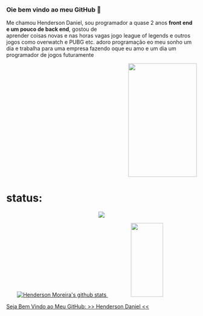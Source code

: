 ### Oie bem vindo ao meu GitHub 👋
Me chamou Henderson Daniel, sou programador a quase 2 anos **front end e um pouco de back end**, gostou de            
aprender coisas novas e nas horas vagas jogo league of legends e outros jogos como overwatch e PUBG etc.
adoro programação eo meu sonho um dia e trabalha para uma empresa fazendo oque eu amo e um dia um programador
de jogos futuramente 
<p align="right">
<img width="60%" height="300px" src="https://64.media.tumblr.com/57f29ff75434d8ca3d1ddb6591787859/a28909af12934d64-a8/s400x600/52b5db851378f1e3ff27de91349e24ade9438305.gif">
</p>
<h1>status:</h1>

<p align="center">
  <img src="https://github-profile-trophy.vercel.app/?username=HendersonMoreira&theme=dracula&row=2&no-bg=true&column=3&margin-w=15&margin-h=15" />

   <div align="center">  
  <a href="https://github.com/HendersonMoreira"><img src="https://github-readme-stats.vercel.app/api?username=HendersonMoreira&hide_border=true&show_icons=true" alt="Henderson Moreira's github stats"</a> 
  <a href="https://github.com/HendersonMoreira"><img width="41%" height="195px"  src="https://github-readme-stats.vercel.app/api/top-langs/?username=HendersonMoreira&layout=compact&hide_border=true&title_color=ff91a4&text_color=ff91a4&bg_color=0d1117" </a>
</div>
</p>


<p> Seja Bem Vindo ao Meu GitHub: >> Henderson Daniel << </p>
